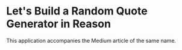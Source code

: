 # Let's Build a Random Quote Generator in Reason

This application accompanies the Medium article of the same name.